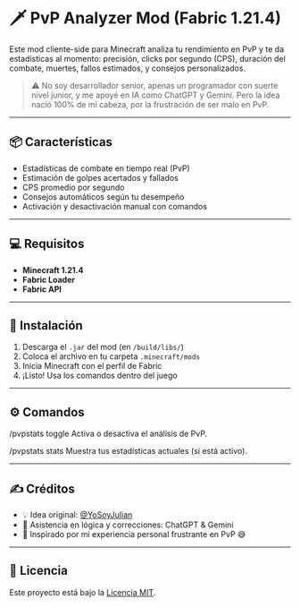 # 🗡️ PvP Analyzer Mod (Fabric 1.21.4)

Este mod cliente-side para Minecraft analiza tu rendimiento en PvP y te da estadísticas al momento: precisión, clicks por segundo (CPS), duración del combate, muertes, fallos estimados, y consejos personalizados.

> ⚠️ No soy desarrollador senior, apenas un programador con suerte nivel junior, y me apoyé en IA como ChatGPT y Gemini. Pero la idea nació 100% de mi cabeza, por la frustración de ser malo en PvP.

---

## 📦 Características

- Estadísticas de combate en tiempo real (PvP)
- Estimación de golpes acertados y fallados
- CPS promedio por segundo
- Consejos automáticos según tu desempeño
- Activación y desactivación manual con comandos

---

## 💻 Requisitos

- **Minecraft 1.21.4**
- **Fabric Loader**
- **Fabric API**

---

## 🔧 Instalación

1. Descarga el `.jar` del mod (en `/build/libs/`)
2. Coloca el archivo en tu carpeta `.minecraft/mods`
3. Inicia Minecraft con el perfil de Fabric
4. ¡Listo! Usa los comandos dentro del juego

---

## ⚙️ Comandos

/pvpstats toggle
Activa o desactiva el análisis de PvP.

/pvpstats stats
Muestra tus estadísticas actuales (si está activo).

---

## ✍️ Créditos

- 💡 Idea original: [@YoSoyJulian](https://github.com/YoSoyJulian)
- 🤖 Asistencia en lógica y correcciones: ChatGPT & Gemini
- 🧪 Inspirado por mi experiencia personal frustrante en PvP 😅

---

## 📝 Licencia

Este proyecto está bajo la [Licencia MIT](LICENSE).
